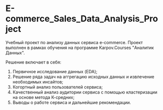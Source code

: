 # E-commerce_Sales_Data_Analysis_Project
Учебный проект по анализу данных сервиса e-commerce. Проект выполнен в рамках обучения на программе Karpov.Courses "Аналитик Данных".

Решение включает в себя:
1. Первичное исследование данных (EDA);
2. Решение ряда задач на аггрегацию исходных данных и извлечение необходимых инсайтов;
3. Когортный анализ пользователей сервиса;
4. Качественный анализ аудитории сервиса с помощью кластеризации на основе метода К-средних;
5. Выводы о работе сервиса и дальнейшие рекомендации.
